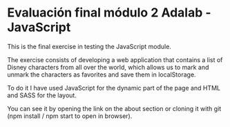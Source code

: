 # Evaluación final módulo 2 Adalab - JavaScript

This is the final exercise in testing the JavaScript module.

The exercise consists of developing a web application that contains a list of Disney characters from all over the world, which allows us to mark and unmark the characters as favorites and save them in localStorage.

To do it I have used JavaScript for the dynamic part of the page and HTML and SASS for the layout.

You can see it by opening the link on the about section or cloning it with git (npm install / npm start to open in browser).
